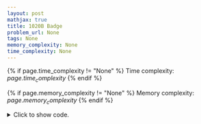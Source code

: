 ```yaml
---
layout: post
mathjax: true
title: 1020B Badge
problem_url: None
tags: None
memory_complexity: None
time_complexity: None
---
```




{% if page.time_complexity != "None" %}
Time complexity: ${{ page.time_complexity }}$
{% endif %}

{% if page.memory_complexity != "None" %}
Memory complexity: ${{ page.memory_complexity }}$
{% endif %}

<details>
<summary>
<p style="display:inline">Click to show code.</p>
</summary>
```cpp
{% raw %}
using namespace std;
const int NMAX = 1e3 + 11;
int n, vis[NMAX], g[NMAX];
int find_cycle(int u)
{
    if (vis[u] == 2)
        return u;
    ++vis[u];
    return find_cycle(g[u]);
}
int main(void)
{
    int v;
    cin >> n;
    for (int i = 0; i < n; ++i)
    {
        cin >> v;
        g[i] = v - 1;
    }
    for (int i = 0; i < n; ++i)
    {
        memset(vis, 0, n * sizeof(*vis));
        cout << find_cycle(i) + 1 << " ";
    }
    cout << endl;
    return 0;
}

{% endraw %}
```
</details>

